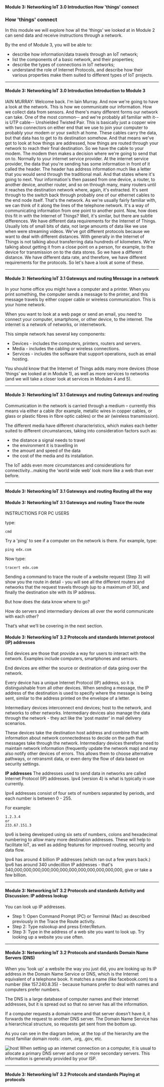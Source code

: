 #### Module 3: Networking IoT   3.0 Introduction   How 'things' connect

### How 'things' connect

In this module we will explore how all the ‘things’ we looked at in Module 2 can send data and receive instructions through a network.

By the end of Module 3, you will be able to:

* describe how information/data travels through an IoT network;
* list the components of a basic network, and their properties;
* describe the types of connections in IoT networks;
* understand the role of Internet Protocols, and describe how their various properties make them suited to different types of IoT projects.

---

#### Module 3: Networking IoT   3.0 Introduction   Introduction to Module 3

IAIN MURRAY: Welcome back.
I'm Iain Murray.
And now we're going to have a look at the network.
This is how we communicate our information.
How we collect data from sensors.
And there's many different forms our network can take.
One of the most common-- and we're probably all familiar with it--
is UTP cable--
Unshielded Twisted Pair.
This is basically just a copper wire with two connectors on either end
that we use to join your computer to probably your modem or your switch
at home.
These cables carry the data, but that data has to get to its destination
somehow.
And that means we've got to look at how things are addressed,
how things are routed through your network
to reach their final destination.
So we have the cable to your modem.
The modem then makes a decision where we're going to send that on to.
Normally to your internet service provider.
At the internet service provider, the data that you're sending
has some information in front of it called the header.
The header has address information much like a letter that you would
send through the traditional mail.
And that states where it's going to next.
Your information's then passed from one device, a router,
to another device, another router, and so on through many, many routers
until it reaches the destination network where, again, it's extracted.
It's sent through to the switch back through probably
one of our ethernet cables to the end node itself.
That's the network.
As we're usually fairly familiar with, we
can think of it along the lines of the telephone network.
It's a way of communicating information from one point to another point.
Now, how does this fit in with the Internet of Things?
 Well, it's similar, but there are subtle differences.
We have different data requirements for the Internet of Things.
Usually lots of small bits of data, not large amounts of data like we
use when were streaming videos.
We've got different protocols because we want to deal with different distances.
With generally in the Internet of Things is not talking about transferring data
hundreds of kilometers.
We're talking about getting it from a close point on a person,
for example, to the device for transmission on to the data stores.
So we have a different distance.
We have different data rate, and therefore, we
have different requirements for the protocols.
So let's have a look at some of these.

---

#### Module 3: Networking IoT   3.1 Gateways and routing   Message in a network

In your home office you might have a computer and a printer. When you print something, the computer sends a message to the printer, and this message travels by either copper cable or wireless communication. This is your home network.

When you want to look at a web page or send an email, you need to connect your computer, smartphone, or other device, to the internet. The internet is a network of networks, or internetwork.

This simple network has several key components:

* Devices - includes the computers, printers, routers and servers.
* Media - includes the cabling or wireless connections.
* Services - includes the software that support operations, such as email hosting.

You should know that the Internet of Things adds many more devices (those ‘things’ we looked at in Module 1), as well as more services to networks (and we will take a closer look at services in Modules 4 and 5).

---

#### Module 3: Networking IoT   3.1 Gateways and routing   Gateways and routing


Communication in the network is carried through a medium – currently this means via either a cable (for example, metallic wires in copper cables, or glass or plastic fibres in fibre optic cables) or the air (wireless transmission).

The different media have different characteristics, which makes each better suited to different circumstances, taking into consideration factors such as:

* the distance a signal needs to travel
* the environment it is travelling in
* the amount and speed of the data
* the cost of the media and its installation.

The IoT adds even more circumstances and considerations for connectivity...making the ‘world wide web’ look more like a web than ever before.

---

####  Module 3: Networking IoT   3.1 Gateways and routing   Routing all the way

#### Module 3: Networking IoT   3.1 Gateways and routing   Trace the route

INSTRUCTIONS FOR PC USERS

type:

    cmd

Try a 'ping' to see if a computer on the network is there.
For example, type:

    ping edx.com

Now type:

    tracert edx.com

Sending a command to trace the route of a website request (Step 3) will show you the route in detail - you will see all the different routers and networks that the request travels through (up to a maximum of 30), and finally the destination site with its IP address.

But how does the data know where to go?

How do servers and intermediary devices all over the world communicate with each other?

That’s what we’ll be covering in the next section.

#### Module 3: Networking IoT   3.2 Protocols and standards   Internet protocol (IP) addresses

End devices are those that provide a way for users to interact with the network. Examples include computers, smartphones and sensors.

End devices are either the source or destination of data going over the network.

Every device has a unique Internet Protocol (IP) address, so it is distinguishable from all other devices. When sending a message, the IP address of the destination is used to specify where the message is being sent, similar to the address printed on the envelope of a letter.

Intermediary devices interconnect end devices; host to the network, and networks to other networks. Intermediary devices also manage the data through the network - they act like the 'post master' in mail delivery scenarios.

These devices take the destination host address and combine that with information about network connectedness to decide on the path that messages take through the network. Intermediary devices therefore need to maintain network information (frequently update the network map) and may also notify other devices of errors. This allows them to choose alternative pathways, or retransmit data, or even deny the flow of data based on security settings.

**IP addresses**
The addresses used to send data in networks are called Internet Protocol (IP) addresses. Ipv4 (version 4) is what is typically in use currently.

Ipv4 addresses consist of four sets of numbers separated by periods, and each number is between 0 - 255.

For example:
```
1.2.3.4
or
233.67.151.3
```

Ipv6 is being developed using six sets of numbers, colons and hexadecimal numbering to allow many more destination addresses. These will help to facilitate IoT, as well as adding features for improved routing, security and data flow.

Ipv4 has around 4 billion IP addresses (which ran out a few years back.) Ipv6 has around 340 undecillion IP addresses - that's 340,000,000,000,000,000,000,000,000,000,000,000,000, give or take a few billion.


---

#### Module 3: Networking IoT   3.2 Protocols and standards   Activity and Discussion: IP address lookup

You can look up IP addresses.
* Step 1: Open Command Prompt (PC) or Terminal (Mac) as described previously in the Trace the Route activity.
* Step 2: Type nslookup and press Enter/Return.
* Step 3: Type in the address of a web site you want to look up. Try looking up a website you use often.

---

#### Module 3: Networking IoT   3.2 Protocols and standards   Domain Name Servers (DNS)

When you 'look up' a website the way you just did, you are looking up its IP address in the Domain Name Service or DNS, which is the Internet equivalent of a telephone book. It matches a name (like facebook.com) to a number (like 157.240.8.35) - because humans prefer to deal with names and computers prefer numbers.

The DNS is a large database of computer names and their internet addresses, but it is spread out so that no server has all the information.

If a computer requests a domain name and that server doesn’t have it, it forwards the request to another DNS server. The Domain Name Service has a hierarchical structure, so requests get sent from the bottom up.

As you can see in the diagram below, at the top of the hierarchy are the most familiar domain roots: .com, .org, .gov, etc.

![host](https://prod-edxapp.edx-cdn.org/assets/courseware/v1/a92bb19dbd7f11aa14054de4d385eb93/asset-v1:CurtinX+IOT1x+2T2018+type@asset+block/3_8.png)
When setting up an internet connection on a computer, it is usual to allocate a primary DNS server and one or more secondary servers. This information is generally provided by your ISP.

---

#### Module 3: Networking IoT   3.2 Protocols and standards   Playing at protocols